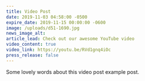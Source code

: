 ```yaml
---
title: Video Post
date: 2019-11-03 04:58:00 -0500
expire_date: 2019-11-15 00:00:00 -0600
image: /uploads/d51-1690.jpg
news_image_alt:
article_lead: Check out our awesome YouTube video
video_content: true
video_link: https://youtu.be/RVd1gnq4iOc
press_release: false
---
```


Some lovely words about this video post example post.
